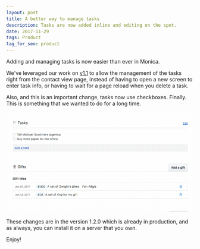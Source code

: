 ```yaml
---
layout: post
title: A better way to manage tasks
description: Tasks are now added inline and editing on the spot.
date: 2017-11-29
tags: Product
tag_for_seo: product
---
```


Adding and managing tasks is now easier than ever in Monica.

We've leveraged our work on [v1.1](https://monicahq.com/v1.1.0.html) to allow the management of the tasks right from the contact view page, instead of having to open a new screen to enter task info, or having to wait for a page reload when you delete a task.

Also, and this is an important change, tasks now use checkboxes. Finally. This is something that we wanted to do for a long time.

![image](/assets/img/posts/2017-11-29-tasks.gif)

These changes are in the version 1.2.0 which is already in production, and as always, you can install it on a server that you own.

Enjoy!
